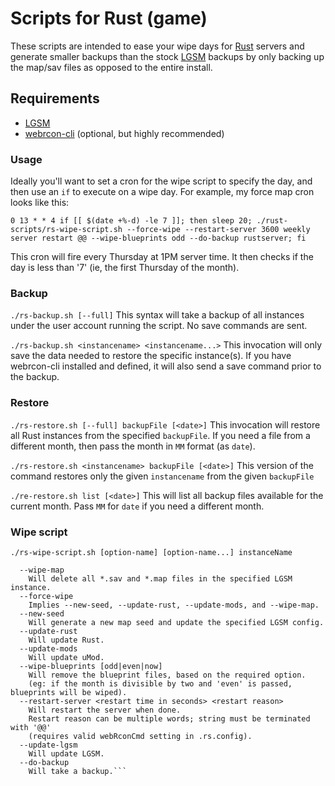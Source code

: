 # Scripts for Rust (game)

These scripts are intended to ease your wipe days for [Rust](https://rust.facepunch.com) servers and generate smaller backups than the stock [LGSM](https://linuxgsm.com/lgsm/) backups by only backing up the map/sav files as opposed to the entire install.

## Requirements
- [LGSM](https://linuxgsm.com/lgsm/)
- [webrcon-cli](https://www.npmjs.com/package/webrcon-cli) (optional, but highly recommended)

### Usage

Ideally you'll want to set a cron for the wipe script to specify the day, and then use an `if` to execute on a wipe day.  For example, my force map cron looks like this:
```
0 13 * * 4 if [[ $(date +%-d) -le 7 ]]; then sleep 20; ./rust-scripts/rs-wipe-script.sh --force-wipe --restart-server 3600 weekly server restart @@ --wipe-blueprints odd --do-backup rustserver; fi
```
This cron will fire every Thursday at 1PM server time.  It then checks if the day is less than '7' (ie, the first Thursday of the month).

### Backup

`./rs-backup.sh [--full]`
This syntax will take a backup of all instances under the user account running the script.  No save commands are sent.

`./rs-backup.sh <instancename> <instancename...>`
This invocation will only save the data needed to restore the specific instance(s).  If you have webrcon-cli installed and defined, it will also send a save command prior to the backup.

### Restore

`./rs-restore.sh [--full] backupFile [<date>]`
  This invocation will restore all Rust instances from the specified `backupFile`.  If you need a file from a different month, then pass the month in `MM` format (as `date`).

`./rs-restore.sh <instancename> backupFile [<date>]`
  This version of the command restores only the given `instancename` from the given `backupFile`

`./re-restore.sh list [<date>]`
  This will list all backup files available for the current month.  Pass `MM` for `date` if you need a different month.

### Wipe script

`./rs-wipe-script.sh [option-name] [option-name...] instanceName`
```
  --wipe-map
    Will delete all *.sav and *.map files in the specified LGSM instance.
  --force-wipe
    Implies --new-seed, --update-rust, --update-mods, and --wipe-map.
  --new-seed
    Will generate a new map seed and update the specified LGSM config.
  --update-rust
    Will update Rust.
  --update-mods
    Will update uMod.
  --wipe-blueprints [odd|even|now]
    Will remove the blueprint files, based on the required option.
    (eg: if the month is divisible by two and 'even' is passed, blueprints will be wiped).
  --restart-server <restart time in seconds> <restart reason>
    Will restart the server when done.
    Restart reason can be multiple words; string must be terminated with '@@'
    (requires valid webRconCmd setting in .rs.config).
  --update-lgsm
    Will update LGSM.
  --do-backup
    Will take a backup.```
